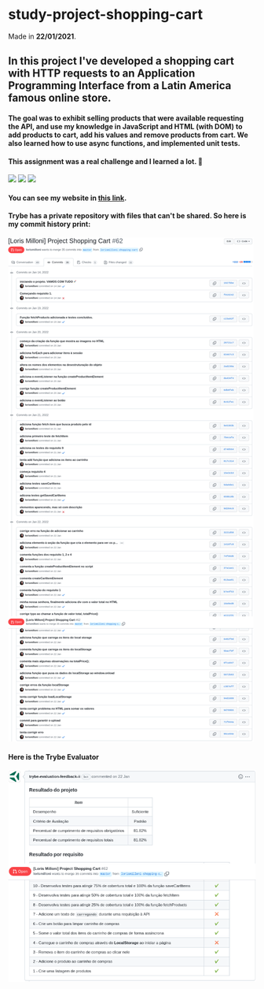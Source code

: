 # study-project-shopping-cart
Made in **22/01/2021**.

## In this project I've developed a shopping cart with HTTP requests to an Application Programming Interface from a Latin America famous online store.
#### The goal was to exhibit selling products that were available requesting the API, and use my knowledge in JavaScript and HTML (with DOM) to add products to cart, add his values and remove products from cart. We also learned how to use async functions, and implemented unit tests.
#### This assignment was a real challenge and I learned a lot. :muscle:
<img src='https://cdn.jsdelivr.net/gh/devicons/devicon/icons/html5/html5-plain.svg' width='40'/> <img src='https://cdn.jsdelivr.net/gh/devicons/devicon/icons/css3/css3-plain.svg' width='40'/>
<img src='https://cdn.jsdelivr.net/gh/devicons/devicon/icons/javascript/javascript-original.svg' width='40'/>
#### You can see my website in [this link](https://lorismilloni.github.io/study-project-shopping-cart/).

#### Trybe has a private repository with files that can't be shared. So here is my commit history print:
<img src='images-readme/commit-history.png'>

#### Here is the Trybe Evaluator
<img src='images-readme/evaluator.png'>

